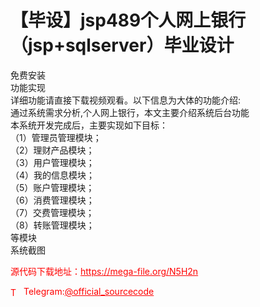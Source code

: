 # 【毕设】jsp489个人网上银行（jsp+sqlserver）毕业设计

免费安装<br>功能实现<br>详细功能请直接下载视频观看。以下信息为大体的功能介绍:<br>通过系统需求分析,个人网上银行，本文主要介绍系统后台功能<br>本系统开发完成后，主要实现如下目标：<br>（1）管理员管理模块；<br>（2）理财产品模块；<br>（3）用户管理模块；<br>（4）我的信息模块；<br>（5）账户管理模块；<br>（6）消费管理模块；<br>（7）交费管理模块；<br>（8）转账管理模块；<br>等模块<br>系统截图<br>


<p style="color: red;">源代码下载地址：<a href="https://mega-file.org/N5H2n" style="color: red;">https://mega-file.org/N5H2n</a></p><p style="color: red;"><img src="https://cdn-icons-png.flaticon.com/512/2111/2111646.png" alt="Telegram Icon" style="width: 16px; vertical-align: middle; margin-right: 5px;">Telegram:<a href="https://t.me/official_sourcecode" style="color: red;">@official_sourcecode</a></p>